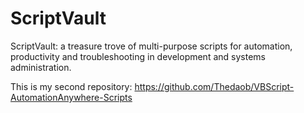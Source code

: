 # ScriptVault
ScriptVault: a treasure trove of multi-purpose scripts for automation, productivity and troubleshooting in development and systems administration.



This is my second repository: https://github.com/Thedaob/VBScript-AutomationAnywhere-Scripts
